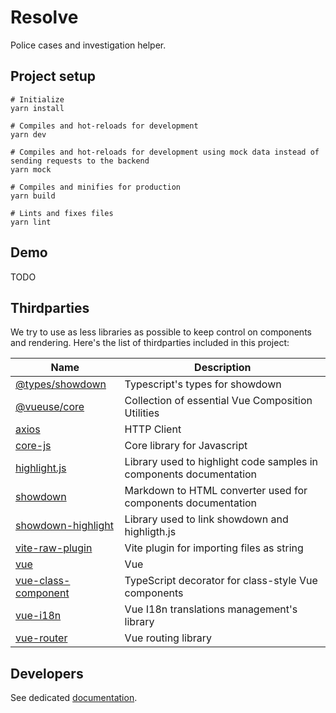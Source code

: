 # Resolve

Police cases and investigation helper.

## Project setup

```shell
# Initialize
yarn install

# Compiles and hot-reloads for development
yarn dev

# Compiles and hot-reloads for development using mock data instead of sending requests to the backend
yarn mock

# Compiles and minifies for production
yarn build

# Lints and fixes files
yarn lint
```

## Demo

TODO

## Thirdparties

We try to use as less libraries as possible to keep control on components and rendering. Here's the list of thirdparties included in this project:

| Name                                                                     | Description                                                        |
| ------------------------------------------------------------------------ | ------------------------------------------------------------------ |
| [@types/showdown](https://www.npmjs.com/package/@types/showdown)         | Typescript's types for showdown                                    |
| [@vueuse/core](https://www.npmjs.com/package/@vueuse/core)               | Collection of essential Vue Composition Utilities                  |
| [axios](https://www.npmjs.com/package/axios)                             | HTTP Client                                                        |
| [core-js](https://www.npmjs.com/package/core-js)                         | Core library for Javascript                                        |
| [highlight.js](https://www.npmjs.com/package/highlight.js)               | Library used to highlight code samples in components documentation |
| [showdown](https://www.npmjs.com/package/showdown)                       | Markdown to HTML converter used for components documentation       |
| [showdown-highlight](https://www.npmjs.com/package/showdown-highlight)   | Library used to link showdown and highligth.js                     |
| [vite-raw-plugin](https://www.npmjs.com/package/vite-raw-plugin)         | Vite plugin for importing files as string                          |
| [vue](https://www.npmjs.com/package/vue)                                 | Vue | Progressive Javascript framework                             |
| [vue-class-component](https://www.npmjs.com/package/vue-class-component) | TypeScript decorator for class-style Vue components                |
| [vue-i18n](https://www.npmjs.com/package/vue-i18n)                       | Vue I18n translations management's library                         |
| [vue-router](https://www.npmjs.com/package/vue-router)                   | Vue routing library                                                |



## Developers

See dedicated [documentation](./docs/developers.md).
